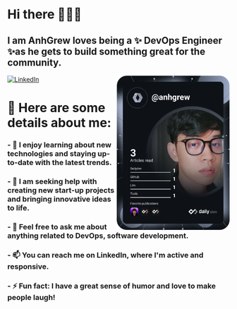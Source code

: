# Hi there 👋👋👋

## I am **AnhGrew** loves being a ✨ DevOps Engineer ✨as he gets to build something great for the community.


<div align="left">

  <a href="https://www.linkedin.com/in/anhgrew/">
    <img
      src="https://img.shields.io/static/v1?logo=linkedin&style=flat-square&color=0072b1&label=LinkedIn&message=%E2%98%86"
      alt="LinkedIn"
    />
  </a>


  <a href="https://api.daily.dev/get?r=omBratteng" target="_blank">
    <img
      width="256"
      align="right"
      src="https://raw.githubusercontent.com/Anhgrew/AnhGrew/master/devcard.svg"
    />
  </a>
</div>



# 🔭  Here are some details about me:


### - 🌱 I enjoy learning about new technologies and staying up-to-date with the latest trends.


### - 🤔 I am seeking help with creating new start-up projects and bringing innovative ideas to life.


### - 💬 Feel free to ask me about anything related to DevOps, software development.


### - 📫 You can reach me on LinkedIn, where I'm active and responsive.


### - ⚡ Fun fact: I have a great sense of humor and love to make people laugh!

